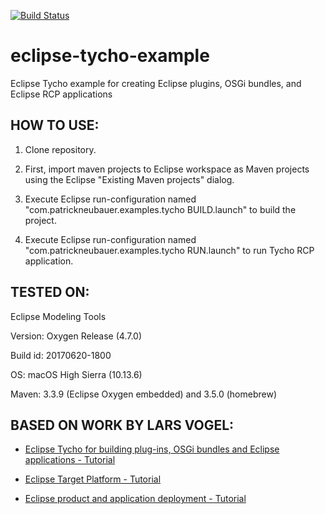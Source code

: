 [![Build Status](https://travis-ci.org/patrickneubauer/eclipse-tycho-example.svg?branch=master)](https://travis-ci.org/patrickneubauer/eclipse-tycho-example)
# eclipse-tycho-example
Eclipse Tycho example for creating Eclipse plugins, OSGi bundles, and Eclipse RCP applications

HOW TO USE:
-----------

1. Clone repository.

2. First, import maven projects to Eclipse workspace as Maven projects using the Eclipse "Existing Maven projects" dialog.

3. Execute Eclipse run-configuration named "com.patrickneubauer.examples.tycho BUILD.launch" to build the project.

4. Execute Eclipse run-configuration named "com.patrickneubauer.examples.tycho RUN.launch" to run Tycho RCP application.


TESTED ON:
----------

Eclipse Modeling Tools

Version: Oxygen Release (4.7.0)

Build id: 20170620-1800

OS: macOS High Sierra (10.13.6)

Maven: 3.3.9 (Eclipse Oxygen embedded) and 3.5.0 (homebrew)


BASED ON WORK BY LARS VOGEL:
----------------------------

* [Eclipse Tycho for building plug-ins, OSGi bundles and Eclipse applications - Tutorial](http://www.vogella.com/tutorials/EclipseTycho/article.html)

* [Eclipse Target Platform - Tutorial](http://www.vogella.com/tutorials/EclipseTargetPlatform/article.html)

* [Eclipse product and application deployment - Tutorial](http://www.vogella.com/tutorials/EclipseProductDeployment/article.html)

